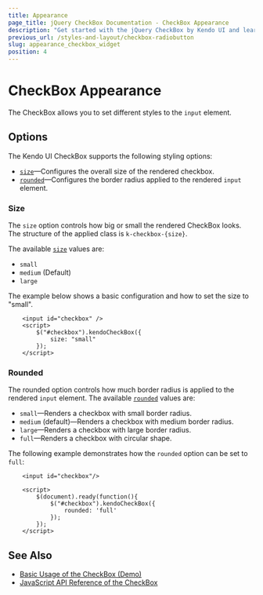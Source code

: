 ```yaml
---
title: Appearance
page_title: jQuery CheckBox Documentation - CheckBox Appearance
description: "Get started with the jQuery CheckBox by Kendo UI and learn how to customize the appearance of the widget."
previous_url: /styles-and-layout/checkbox-radiobutton
slug: appearance_checkbox_widget
position: 4
---
```


# CheckBox Appearance

The CheckBox allows you to set different styles to the `input` element.

## Options

The Kendo UI CheckBox supports the following styling options:

- [`size`](#size)—Configures the overall size of the rendered checkbox.
- [`rounded`](#rounded)—Configures the border radius applied to the rendered `input` element.

### Size

The `size` option controls how big or small the rendered CheckBox looks. The structure of the applied class is `k-checkbox-{size}`.

The available [`size`](/api/javascript/ui/checkbox/configuration/size) values are:

- `small`
- `medium` (Default)
- `large`

The example below shows a basic configuration and how to set the size to "small".


```dojo
    <input id="checkbox" />
    <script>
        $("#checkbox").kendoCheckBox({
            size: "small"
        });
    </script>
```

### Rounded

The rounded option controls how much border radius is applied to the rendered `input` element.
The available [`rounded`](/api/javascript/ui/checkbox/configuration/rounded) values are:

- `small`—Renders a checkbox with small border radius.
- `medium` (default)—Renders a checkbox with medium border radius.
- `large`—Renders a checkbox with large border radius.
- `full`—Renders a checkbox with circular shape.

The following example demonstrates how the `rounded` option can be set to `full`:

```dojo
    <input id="checkbox"/>

    <script>
        $(document).ready(function(){
            $("#checkbox").kendoCheckBox({
                rounded: 'full'
            });
        });
    </script>
```

## See Also

* [Basic Usage of the CheckBox (Demo)](https://demos.telerik.com/kendo-ui/checkbox/index)
* [JavaScript API Reference of the CheckBox](/api/javascript/ui/checkbox)

